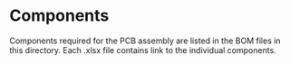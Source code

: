 # Components

Components required for the PCB assembly are listed in the BOM files in this
directory. Each .xlsx file contains link to the individual components.

